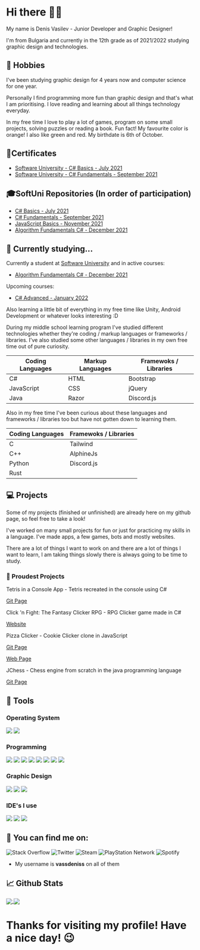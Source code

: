 # Hi there 👋😃
My name is Denis Vasilev - Junior Developer and Graphic Designer! 

I'm from Bulgaria and currently in the 12th grade as of 2021/2022 studying graphic design and technologies. 

## 📗 Hobbies 
I've been studying graphic design for 4 years now and computer science for one year. 

Personally I find programming more fun than graphic design and that's what I am prioritising. I love reading and learning about all things technology everyday. 

In my free time I love to play a lot of games, program on some small projects, solving puzzles or reading a book. Fun fact! My favourite color is orange! I also like green and red. My birthdate is 6th of October.

## 📑Certificates 
* [Software University - C# Basics - July 2021](https://softuni.bg/certificates/details/112260/58fd4d38)
* [Software University - C# Fundamentals - September 2021](https://softuni.bg/certificates/details/119944/4c692338)

## 🎓SoftUni Repositories (In order of participation)
* [C# Basics - July 2021](https://github.com/vassdeniss/softuni-programming-basics-cs-july-solutions)
* [C# Fundamentals - September 2021](https://github.com/vassdeniss/softuni-programming-fundamentals-cs-september-solutions)
* [JavaScript Basics - November 2021](https://github.com/vassdeniss/softuni-programming-basics-js-november-2021-solutions)
* [Algorithm Fundamentals C# - December 2021](https://github.com/vassdeniss/softuni-algorithm-fundamentals-cs-december-2021-solutions)

## 🌱 Currently studying...
Currently a student at [Software University](https://softuni.bg/) and in active courses:
* [Algorithm Fundamentals C# - December 2021](https://softuni.bg/trainings/3637/algorithms-fundamentals-with-c-sharp-december-2021)

Upcoming courses:
* [C# Advanced - January 2022](https://softuni.bg/trainings/3584/csharp-advanced-january-2022) 

Also learning a little bit of everything in my free time like Unity, Android Development or whatever looks interesting :D

During my middle school learning program I've studied different technologies whether they're coding / markup languages or frameworks / libraries.
I've also studied some other languages / libraries in my own free time out of pure curiosity.

| Coding Languages | Markup Languages | Framewoks / Libraries |
|------------------|------------------|-----------------------|
| C#               | HTML             | Bootstrap             |
| JavaScript       | CSS              | jQuery                |
| Java             | Razor            | Discord.js            |

Also in my free time I've been curious about these languages and frameworks / libraries too but have not gotten down to learning them.

| Coding Languages | Framewoks / Libraries |
|------------------|-----------------------|
| C                | Tailwind              |
| C++              | AlphineJs             |
| Python           | Discord.js            |
| Rust             |                       |

## 💻 Projects 
Some of my projects (finished or unfinished) are already here on my github page, so feel free to take a look! 

I've worked on many small projects for fun or just for practicing my skills in a language. I've made apps, a few games, bots and mostly websites.

There are a lot of things I want to work on and there are a lot of things I want to learn, I am taking things slowly there is always going to be time to study. 

### 🥇 Proudest Projects
Tetris in a Console App - Tetris recreated in the console using C#

[Git Page](https://github.com/vassdeniss/tetris-game-cs-console-app)

Click 'n Fight: The Fantasy Clicker RPG - RPG Clicker game made in C#

[Website](https://vassdeniss.github.io/clicknfight/)

Pizza Clicker - Cookie Clicker clone in JavaScript

[Git Page](https://github.com/vassdeniss/pizzaclicker)

[Web Page](https://vassdeniss.github.io/pizzaclicker/)

JChess - Chess engine from scratch in the java programming language

[Git Page](https://github.com/vassdeniss/JavaChessGame)

## 🔧 Tools 
### Operating System
![](https://img.shields.io/static/v1?label=OS&message=Windows&color=orange&style=plastic&logo=Windows)
![](https://img.shields.io/static/v1?label=OS&message=MacOS&color=orange&style=plastic&logo=macOS)

### Programming
![](https://img.shields.io/static/v1?label=Code&message=CSharp&color=orange&style=plastic&logo=C-sharp)
![](https://img.shields.io/static/v1?label=Code&message=JavaScript&color=orange&style=plastic&logo=JavaScript)
![](https://img.shields.io/static/v1?label=Code&message=Java&color=orange&style=plastic&logo=Java)
![](https://img.shields.io/static/v1?label=Code&message=HTML&color=orange&style=plastic&logo=HTML5)
![](https://img.shields.io/static/v1?label=Code&message=CSS&color=orange&style=plastic&logo=CSS3)
![](https://img.shields.io/static/v1?label=Framework&message=Bootstrap&color=orange&style=plastic&logo=Bootstrap)
![](https://img.shields.io/static/v1?label=Library&message=jQuery&color=orange&style=plastic&logo=jQuery)
![](https://img.shields.io/static/v1?label=Library&message=Discord.js&color=orange&style=plastic&logo=Discord)

### Graphic Design
![](https://img.shields.io/static/v1?label=Program&message=Photosho&color=orange&style=plastic&logo=adobe-photoshop)
![](https://img.shields.io/static/v1?label=Program&message=Illustrator&color=orange&style=plastic&logo=adobe-illustrator)
![](https://img.shields.io/static/v1?label=Program&message=InDesign&color=orange&style=plastic&logo=adobe-inDesign)

### IDE's I use
![](https://img.shields.io/static/v1?label=IDE&message=Visual%20Studio&color=orange&style=plastic&logo=visual-studio)
![](https://img.shields.io/static/v1?label=IDE&message=Visual%20Studio%20Code&color=orange&style=plastic&logo=visual-studio-code)
![](https://img.shields.io/static/v1?label=IDE&message=IntelliJ%20IDEA&color=orange&style=plastic&logo=IntelliJ-IDEA)

## 📱 You can find me on: 
<img alt="Stack Overflow" src="https://img.shields.io/badge/-Stackoverflow-FE7A16?style=for-the-badge&logo=stack-overflow&logoColor=white"/>
<img alt="Twitter" src="https://img.shields.io/badge/Twitter-%231DA1F2.svg?&style=for-the-badge&logo=Twitter&logoColor=white"/>
<img alt="Steam" src="https://img.shields.io/badge/steam-%23000000.svg?&style=for-the-badge&logo=steam&logoColor=white"/>
<img alt="PlayStation Network" src="https://img.shields.io/badge/PSN-%230070D1.svg?&style=for-the-badge&logo=Playstation&logoColor=white"/>
<img alt="Spotify" src="https://img.shields.io/badge/Spotify-1ED760?style=for-the-badge&logo=spotify&logoColor=white" /> 

* My username is **vassdeniss** on all of them

## 📈 Github Stats

<a href="https://github.com/vassdeniss/vassdeniss">
  <img align="center" src="https://github-readme-stats.vercel.app/api?username=vassdeniss&line_height=27&count_private=true&show_icons=true&theme=great-gatsby&include_all_commits=true" />
</a>
<a href="https://github.com/vassdeniss/vassdeniss">
  <img align="center" src="https://github-readme-stats.vercel.app/api/top-langs/?username=vassdeniss&theme=chartreuse-dark&langs_count=3&hide=scss,less" />
</a>

# Thanks for visiting my profile! Have a nice day! 😉

<!--
**vassdeniss/vassdeniss** is a ✨ _special_ ✨ repository because its `README.md` (this file) appears on your GitHub profile.

Here are some ideas to get you started:

- 🔭 I’m currently working on ...
- 🌱 I’m currently learning ...
- 👯 I’m looking to collaborate on ...
- 🤔 I’m looking for help with ...
- 💬 Ask me about ...
- 📫 How to reach me: ...
- 😄 Pronouns: ...
- ⚡ Fun fact: ...
-->
